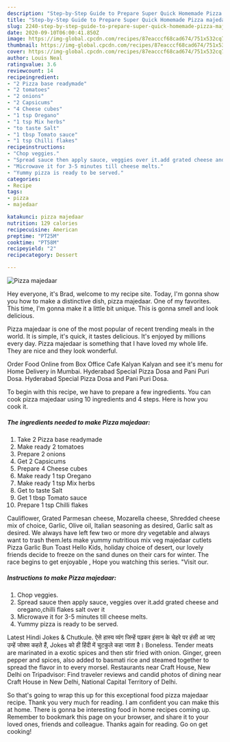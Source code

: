```yaml
---
description: "Step-by-Step Guide to Prepare Super Quick Homemade Pizza majedaar"
title: "Step-by-Step Guide to Prepare Super Quick Homemade Pizza majedaar"
slug: 2240-step-by-step-guide-to-prepare-super-quick-homemade-pizza-majedaar
date: 2020-09-10T06:00:41.850Z
image: https://img-global.cpcdn.com/recipes/87eacccf68cad674/751x532cq70/pizza-majedaar-recipe-main-photo.jpg
thumbnail: https://img-global.cpcdn.com/recipes/87eacccf68cad674/751x532cq70/pizza-majedaar-recipe-main-photo.jpg
cover: https://img-global.cpcdn.com/recipes/87eacccf68cad674/751x532cq70/pizza-majedaar-recipe-main-photo.jpg
author: Louis Neal
ratingvalue: 3.6
reviewcount: 14
recipeingredient:
- "2 Pizza base readymade"
- "2 tomatoes"
- "2 onions"
- "2 Capsicums"
- "4 Cheese cubes"
- "1 tsp Oregano"
- "1 tsp Mix herbs"
- "to taste Salt"
- "1 tbsp Tomato sauce"
- "1 tsp Chilli flakes"
recipeinstructions:
- "Chop veggies."
- "Spread sauce then apply sauce, veggies over it.add grated cheese and oregano,chilli flakes salt over it"
- "Microwave it for 3-5 minutes till cheese melts."
- "Yummy pizza is ready to be served."
categories:
- Recipe
tags:
- pizza
- majedaar

katakunci: pizza majedaar 
nutrition: 129 calories
recipecuisine: American
preptime: "PT25M"
cooktime: "PT58M"
recipeyield: "2"
recipecategory: Dessert

---
```



![Pizza majedaar](https://img-global.cpcdn.com/recipes/87eacccf68cad674/751x532cq70/pizza-majedaar-recipe-main-photo.jpg)

Hey everyone, it's Brad, welcome to my recipe site. Today, I'm gonna show you how to make a distinctive dish, pizza majedaar. One of my favorites. This time, I'm gonna make it a little bit unique. This is gonna smell and look delicious.

Pizza majedaar is one of the most popular of recent trending meals in the world. It is simple, it's quick, it tastes delicious. It's enjoyed by millions every day. Pizza majedaar is something that I have loved my whole life. They are nice and they look wonderful.

Order Food Online from Box Office Cafe Kalyan Kalyan and see it&#39;s menu for Home Delivery in Mumbai. Hyderabad Special Pizza Dosa and Pani Puri Dosa. Hyderabad Special Pizza Dosa and Pani Puri Dosa.


To begin with this recipe, we have to prepare a few ingredients. You can cook pizza majedaar using 10 ingredients and 4 steps. Here is how you cook it.

<!--inarticleads1-->

##### The ingredients needed to make Pizza majedaar:

1. Take 2 Pizza base readymade
1. Make ready 2 tomatoes
1. Prepare 2 onions
1. Get 2 Capsicums
1. Prepare 4 Cheese cubes
1. Make ready 1 tsp Oregano
1. Make ready 1 tsp Mix herbs
1. Get to taste Salt
1. Get 1 tbsp Tomato sauce
1. Prepare 1 tsp Chilli flakes


Cauliflower, Grated Parmesan cheese, Mozarella cheese, Shredded cheese mix of choice, Garlic, Olive oil, Italian seasoning as desired, Garlic salt as desired. We always have left few two or more dry vegetable and always want to trash them.lets make yummy nutritious mix veg majedaar cutlets Pizza Garlic Bun Toast Hello Kids, holiday choice of desert, our lovely friends decide to freeze on the sand dunes on their cars for winter. The race begins to get enjoyable , Hope you watching this series. &#34;Visit our. 

<!--inarticleads2-->

##### Instructions to make Pizza majedaar:

1. Chop veggies.
1. Spread sauce then apply sauce, veggies over it.add grated cheese and oregano,chilli flakes salt over it
1. Microwave it for 3-5 minutes till cheese melts.
1. Yummy pizza is ready to be served.


Latest Hindi Jokes &amp; Chutkule. ऐसे हास्य व्यंग जिन्हें पढ़कर इंसान के चेहरे पर हंसी आ जाए उन्हें जोक्स कहते हैं, Jokes को ही हिंदी में चुटकुले कहा जाता है। Boneless. Tender meats are marinated in a exotic spices and then stir fried with onion. Ginger, green pepper and spices, also added to basmati rice and steamed together to spread the flavor in to every morsel. Restaurants near Craft House, New Delhi on Tripadvisor: Find traveler reviews and candid photos of dining near Craft House in New Delhi, National Capital Territory of Delhi. 

So that's going to wrap this up for this exceptional food pizza majedaar recipe. Thank you very much for reading. I am confident you can make this at home. There is gonna be interesting food in home recipes coming up. Remember to bookmark this page on your browser, and share it to your loved ones, friends and colleague. Thanks again for reading. Go on get cooking!
